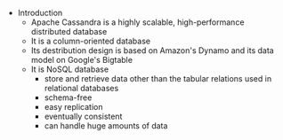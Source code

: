 - Introduction
  - Apache Cassandra is a highly scalable, high-performance distributed database
  - It is a column-oriented database
  - Its destribution design is based on Amazon's Dynamo and its data model on Google's Bigtable
  - It is NoSQL database
    - store and retrieve data other than the tabular relations used in relational databases
    - schema-free
    - easy replication
    - eventually consistent
    - can handle huge amounts of data

